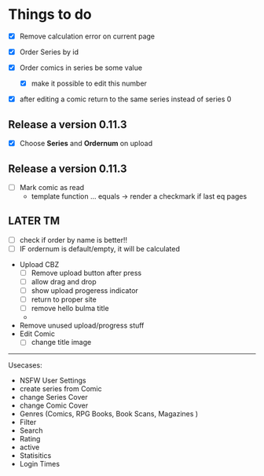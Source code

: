 # Things to do

- [x] Remove calculation error on current page
- [x] Order Series by id

- [x] Order comics in series be some value
  - [x] make it possible to edit this number
- [x] after editing a comic return to the same series instead of series 0

## Release a version 0.11.3

- [x] Choose **Series** and **Ordernum** on upload

## Release a version 0.11.3

- [ ] Mark comic as read
  - template function ... equals -> render a checkmark if last eq pages

## LATER TM
- [ ] check if order by name is better!!
- [ ] IF ordernum is default/empty, it will be calculated
- Upload CBZ
  - [ ] Remove upload button after press 
  - [ ] allow drag and drop
  - [ ] show upload progeress indicator
  - [ ] return to proper site 
  - [ ] remove hello bulma title
  - 
-  Remove unused upload/progress stuff
- Edit Comic
  - [ ] change title image

----------------

Usecases:

- NSFW User Settings
- create series from Comic
- change Series Cover
- change Comic Cover
- Genres (Comics, RPG Books, Book Scans, Magazines )
- Filter
- Search
- Rating
- active
- Statisitics
- Login Times
